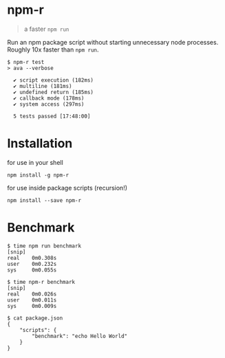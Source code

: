 npm-r
===

> a faster `npm run`

Run an npm package script without starting unnecessary node processes.
Roughly 10x faster than `npm run`.

```
$ npm-r test
> ava --verbose

  ✔ script execution (182ms)
  ✔ multiline (181ms)
  ✔ undefined return (185ms)
  ✔ callback mode (178ms)
  ✔ system access (297ms)

  5 tests passed [17:48:00]
```

Installation
===

for use in your shell

`npm install -g npm-r`

for use inside package scripts (recursion!)

`npm install --save npm-r`

Benchmark
===

```
$ time npm run benchmark
[snip]
real    0m0.308s
user    0m0.232s
sys     0m0.055s

$ time npm-r benchmark
[snip]
real    0m0.026s
user    0m0.011s
sys     0m0.009s

$ cat package.json
{
    "scripts": {
        "benchmark": "echo Hello World"
    }
}
```
